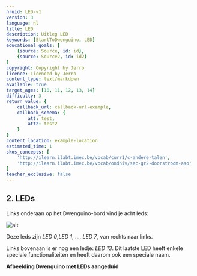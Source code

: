 ```yaml
---
hruid: LED-v1
version: 3
language: nl
title: LED
description: Uitleg LED
keywords: [StartToDwenguino, LED]
educational_goals: [
    {source: Source, id: id}, 
    {source: Source2, id: id2}
]
copyright: Copyright by Jerro
licence: Licenced by Jerro
content_type: text/markdown
available: true
target_ages: [10, 11, 12, 13, 14]
difficulty: 3
return_value: {
    callback_url: callback-url-example,
    callback_schema: {
        att: test,
        att2: test2
    }
}
content_location: example-location
estimated_time: 1
skos_concepts: [
    'http://ilearn.ilabt.imec.be/vocab/curr1/c-andere-talen', 
    'http://ilearn.ilabt.imec.be/vocab/ondniv/sec-gr2-doorstroom-aso'
]
teacher_exclusive: false
---
```


## 2. LEDs

Links onderaan op het Dwenguino-bord vind je acht leds:

![alt](https://scholen.dwengo.org/static/leds.png "Afb. Leds")

Deze leds zijn *LED 0*,*LED 1*, ..., *LED 7*, van rechts naar links.

Links bovenaan is er nog een ledje: *LED 13*.
Dit laatste LED heeft enkele speciale functionaliteiten en heeft daarom ook een speciale naam.

**Afbeelding Dwenguino met LEDs aangeduid**